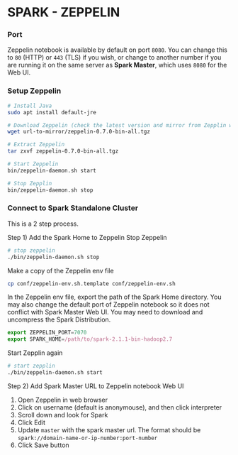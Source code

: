 # SPARK - ZEPPELIN

### Port
Zeppelin notebook is available by default on port `8080`.  You can change this to `80` (HTTP) or `443` (TLS) if you wish, or change to another number if you are running it on the same server as **Spark Master**, which uses `8080` for the Web UI.

### Setup Zeppelin
```sh
# Install Java
sudo apt install default-jre

# Download Zeppelin (check the latest version and mirror from Zepplin website)
wget url-to-mirror/zeppelin-0.7.0-bin-all.tgz

# Extract Zeppelin
tar zxvf zeppelin-0.7.0-bin-all.tgz

# Start Zeppelin
bin/zeppelin-daemon.sh start

# Stop Zepplin
bin/zeppelin-daemon.sh stop

```

### Connect to Spark Standalone Cluster
This is a 2 step process.

  Step 1) Add the Spark Home to Zeppelin
  Stop Zeppelin
  ```sh
  # stop zeppelin
  ./bin/zeppelin-daemon.sh stop
  ```

  Make a copy of the Zeppelin env file
  ```sh
  cp conf/zeppelin-env.sh.template conf/zeppelin-env.sh
  ```

  In the Zeppelin env file, export the path of the Spark Home directory. You may also change the default port of Zeppelin notebook so it does not conflict with Spark Master Web UI.  You may need to download and uncompress the Spark Distribution.
  ```js
  export ZEPPELIN_PORT=7070
  export SPARK_HOME=/path/to/spark-2.1.1-bin-hadoop2.7
  ```

  Start Zepplin again
  ```sh
  # start zepplin
  ./bin/zeppelin-daemon.sh start
  ```

  Step 2) Add Spark Master URL to Zeppelin notebook Web UI
  1) Open Zeppelin in web browser
  2) Click on username (default is anonymouse), and then click interpreter
  3) Scroll down and look for Spark
  4) Click Edit
  5) Update `master` with the spark master url. The format should be `spark://domain-name-or-ip-number:port-number`
  5) Click Save button
  
  
